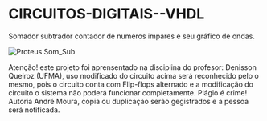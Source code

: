 # CIRCUITOS-DIGITAIS--VHDL

Somador subtrador contador de numeros impares e seu gráfico de ondas.


![Proteus Som_Sub](https://github.com/AndreMouraL/CIRCUITOS-DIGITAIS--VHDL/assets/117699977/95a78131-c3a7-4fb5-8d08-fa2a7f44cfd7)


Atenção! este projeto foi aprensentado na disciplina do profesor: Denisson Queiroz (UFMA), uso modificado do circuito acima será reconhecido pelo o mesmo, pois o circuito conta com Flip-flops alternado e a modificação do circuito o sistema não poderá funcionar completamente. 
Plágio é crime!
Autoria André Moura, cópia ou duplicação serão gegistrados e a pessoa será notificada.
